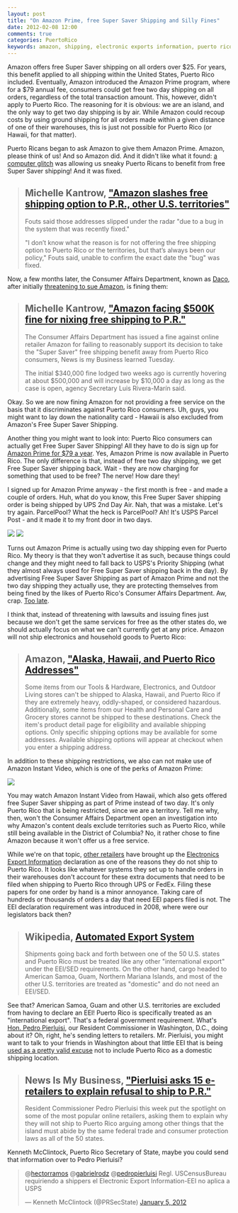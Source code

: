 ```yaml
---
layout: post
title: "On Amazon Prime, free Super Saver Shipping and Silly Fines"
date: 2012-02-08 12:00
comments: true
categories: PuertoRico
keywords: amazon, shipping, electronic exports information, puerto rico
---
```


Amazon offers free Super Saver shipping on all orders over $25. For years, this benefit applied to all shipping within the United States, Puerto Rico included. Eventually, Amazon introduced the Amazon Prime program, where for a $79 annual fee, consumers could get free two day shipping on all orders, regardless of the total transaction amount. This, however, didn't apply to Puerto Rico. The reasoning for it is obvious: we are an island, and the only way to get two day shipping is by air. While Amazon could recoup costs by using ground shipping for all orders made within a given distance of one of their warehouses, this is just not possible for Puerto Rico (or Hawaii, for that matter).

<!-- more -->

Puerto Ricans began to ask Amazon to give them Amazon Prime. Amazon, please think of us! And so Amazon did. And it didn't like what it found: [a computer glitch](http://newsismybusiness.com/amazon-slashes-free-shipping-option-to-p-r-other-u-s-territories/) was allowing us sneaky Puerto Ricans to benefit from free Super Saver shipping! And it was fixed.

> ## Michelle Kantrow, ["Amazon slashes free shipping option to P.R., other U.S. territories"](http://newsismybusiness.com/amazon-slashes-free-shipping-option-to-p-r-other-u-s-territories/)
> Fouts said those addresses slipped under the radar &#34;due to a bug in the system that was recently fixed.&#34;
>
> &#34;I don’t know what the reason is for not offering the free shipping option to Puerto Rico or the territories, but that’s always been our policy,&#34; Fouts said, unable to confirm the exact date the &#34;bug&#34; was fixed.

Now, a few months later, the Consumer Affairs Department, known as [Daco](http://www.daco.gobierno.pr/), after initially [threatening to sue Amazon](http://newsismybusiness.com/daco-suing-amazon-for-discriminating-against-p-r-consumers/), is fining them:

> ## Michelle Kantrow, ["Amazon facing $500K fine for nixing free shipping to P.R."](http://newsismybusiness.com/amazon-facing-500k-fine-for-nixing-free-shipping-to-p-r/)
> The Consumer Affairs Department has issued a fine against online retailer Amazon for failing to reasonably support its decision to take the &#34;Super Saver&#34; free shipping benefit away from Puerto Rico consumers, News is my Business learned Tuesday.
>
> The initial $340,000 fine lodged two weeks ago is currently hovering at about $500,000 and will increase by $10,000 a day as long as the case is open, agency Secretary Luis Rivera-Mar&iacute;n said.

Okay. So we are now fining Amazon for not providing a free service on the basis that it discriminates against Puerto Rico consumers. Uh, guys, you might want to lay down the nationality card - Hawaii is also excluded from Amazon's Free Super Saver Shipping.

Another thing you might want to look into: Puerto Rico consumers can actually get Free Super Saver Shipping! All they have to do is sign up for [Amazon Prime for $79 a year](http://www.amazon.com/gp/help/customer/display.html/ref=hp_primeland_overview_2day?nodeId=200444160#free_2day). Yes, Amazon Prime is now available in Puerto Rico. The only difference is that, instead of free two day shipping, we get Free Super Saver shipping back. Wait - they are now charging for something that used to be free? The nerve! How dare they!

I signed up for Amazon Prime anyway - the first month is free - and made a couple of orders. Huh, what do you know, this Free Super Saver shipping order is being shipped by UPS 2nd Day Air. Nah, that was a mistake. Let's try again. ParcelPool? What the heck is ParcelPool? Ah! It's USPS Parcel Post - and it made it to my front door in two days.

![](http://c185824.r24.cf1.rackcdn.com/primepr1.png)
![](http://c185824.r24.cf1.rackcdn.com/primepr2.png)

Turns out Amazon Prime is actually using two day shipping even for Puerto Rico. My theory is that they won't advertise it as such, because things could change and they might need to fall back to USPS's Priority Shipping (what they almost always used for Free Super Saver shipping back in the day). By advertising Free Super Saver Shipping as part of Amazon Prime and not the two day shipping they actually use, they are protecting themselves from being fined by the likes of Puerto Rico's Consumer Affairs Department. Aw, crap. [Too late](http://newsismybusiness.com/amazon-facing-500k-fine-for-nixing-free-shipping-to-p-r/).

I think that, instead of threatening with lawsuits and issuing fines just because we don't get the same services for free as the other states do, we should actually focus on what we can't currently get at any price. Amazon will not ship electronics and household goods to Puerto Rico:

> ## Amazon, ["Alaska, Hawaii, and Puerto Rico Addresses"](https://www.amazon.com/gp/help/customer/display.html/ref=ox_multi_address_shipping_restriction_help?ie=UTF8&nodeId=468634&pop-up=1)
> Some items from our Tools & Hardware, Electronics, and Outdoor Living stores can't be shipped to Alaska, Hawaii, and Puerto Rico if they are extremely heavy, oddly-shaped, or considered hazardous. Additionally, some items from our Health and Personal Care and Grocery stores cannot be shipped to these destinations. Check the item's product detail page for eligibility and available shipping options. Only specific shipping options may be available for some addresses. Available shipping options will appear at checkout when you enter a shipping address.

In addition to these shipping restrictions, we also can not make use of Amazon Instant Video, which is one of the perks of Amazon Prime:

![](http://c185824.r24.cf1.rackcdn.com/amazon-instant-video-restricted.png)

You may watch Amazon Instant Video from Hawaii, which also gets offered free Super Saver shipping as part of Prime instead of two day. It's only Puerto Rico that is being restricted, since we are a territory. Tell me why, then, won't the Consumer Affairs Department open an investigation into why Amazon's content deals exclude territories such as Puerto Rico, while still being available in the District of Columbia? No, it rather chose to fine Amazon because it won't offer us a free service.

While we're on that topic, [other retailers](https://twitter.com/#!/fab/status/155003012983693312) have brought up the [Electronics Export Information](http://en.wikipedia.org/wiki/Automated_Export_System) declaration as one of the reasons they do not ship to Puerto Rico. It looks like whatever systems they set up to handle orders in their warehouses don't account for these extra documents that need to be filed when shipping to Puerto Rico through UPS or FedEx. Filing these papers for one order by hand is a minor annoyance. Taking care of hundreds or thousands of orders a day that need EEI papers filed is not. The EEI declaration requirement was introduced in 2008, where were our legislators back then?

> ## Wikipedia, [Automated Export System](http://en.wikipedia.org/wiki/Automated_Export_System)
> Shipments going back and forth between one of the 50 U.S. states and Puerto Rico must be treated like any other "international export" under the EEI/SED requirements. On the other hand, cargo headed to American Samoa, Guam, Northern Mariana Islands, and most of the other U.S. territories are treated as "domestic" and do not need an EEI/SED.

See that? American Samoa, Guam and other U.S. territories are excluded from having to declare an EEI! Puerto Rico is specifically treated as an "international export". That's a federal government requirement. What's [Hon. Pedro Pierluisi](http://pierluisi.house.gov/english/home.html), our Resident Commissioner in Washington, D.C., doing about it? Oh, right, he's sending letters to retailers. Mr. Pierluisi, you might want to talk to your friends in Washington about that little EEI that is being [used as a pretty valid excuse](http://www.quora.com/Why-doesnt-Fab-ship-to-Puerto-Rico) not to include Puerto Rico as a domestic shipping location.

> ## News Is My Business, ["Pierluisi asks 15 e-retailers to explain refusal to ship to P.R."](http://newsismybusiness.com/pierluisi-asks-15-e-retailers-to-explain-refusal-to-ship-to-p-r/)
> Resident Commissioner Pedro Pierluisi this week put the spotlight on some of the most popular online retailers, asking them to explain why they will not ship to Puerto Rico arguing among other things that the island must abide by the same federal trade and consumer protection laws as all of the 50 states.

Kenneth McClintock, Puerto Rico Secretary of State, maybe you could send that information over to Pedro Pierluisi?

<blockquote class="twitter-tweet tw-align-center" data-in-reply-to="155008953330302976"><p>@<a href="https://twitter.com/hectorramos">hectorramos</a> @<a href="https://twitter.com/gabrielrodz">gabrielrodz</a> @<a href="https://twitter.com/pedropierluisi">pedropierluisi</a> Regl. USCensusBureau requiriendo a shippers el Electronic Export Information-EEI no aplica a USPS</p>&mdash; Kenneth McClintock (@PRSecState) <a href="https://twitter.com/PRSecState/status/155027828767858689" data-datetime="2012-01-05T20:48:09+00:00">January 5, 2012</a></blockquote>
<script src="//platform.twitter.com/widgets.js" charset="utf-8"></script>
